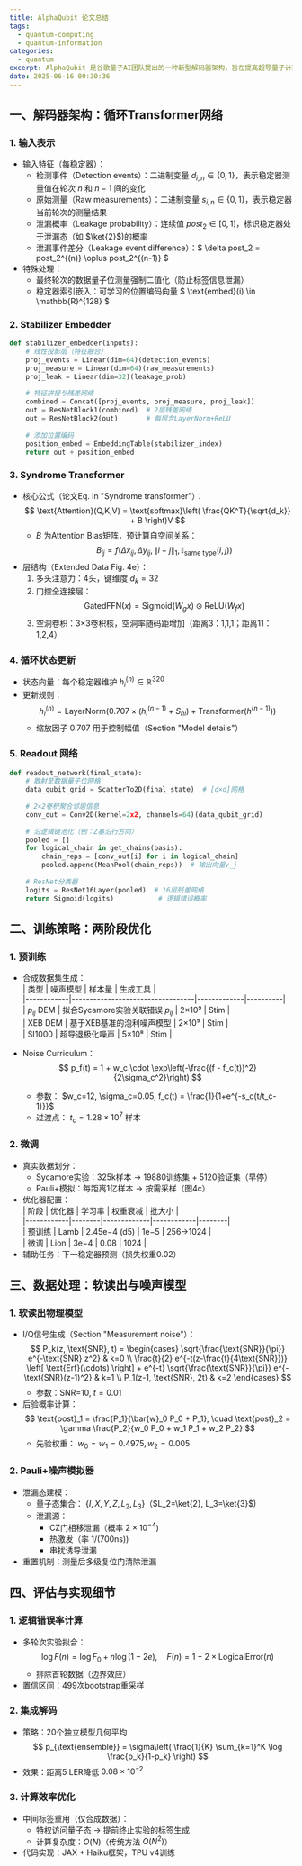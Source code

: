 ```yaml
---
title: AlphaQubit 论文总结
tags:
  - quantum-computing
  - quantum-information
categories:
  - quantum
excerpt: AlphaQubit 是谷歌量子AI团队提出的一种新型解码器架构，旨在提高超导量子计算中的逻辑错误率。本文总结了其核心架构、训练策略、数据处理方法以及评估细节。
date: 2025-06-16 00:30:36
---
```


## 一、解码器架构：循环Transformer网络  
### 1. 输入表示 
- 输入特征（每稳定器）：  
  - 检测事件（Detection events）：二进制变量 $d_{i,n} \in \{0,1\}$，表示稳定器测量值在轮次 $n$ 和 $n-1$ 间的变化  
  - 原始测量（Raw measurements）：二进制变量 $s_{i,n} \in \{0,1\}$，表示稳定器当前轮次的测量结果  
  - 泄漏概率（Leakage probability）：连续值 $post_2 \in [0,1]$，标识稳定器处于泄漏态（如 $\ket{2}$)的概率  
  - 泄漏事件差分（Leakage event difference）：$ \delta post_2 = post_2^{(n)} \oplus post_2^{(n-1)} $  
- 特殊处理：  
  - 最终轮次的数据量子位测量强制二值化（防止标签信息泄漏）  
  - 稳定器索引嵌入：可学习的位置编码向量 $ \text{embed}(i) \in \mathbb{R}^{128} $  

### 2. Stabilizer Embedder 
```python
def stabilizer_embedder(inputs):
    # 线性投影层（特征融合）
    proj_events = Linear(dim=64)(detection_events)  
    proj_measure = Linear(dim=64)(raw_measurements)
    proj_leak = Linear(dim=32)(leakage_prob)
    
    # 特征拼接与残差网络
    combined = Concat([proj_events, proj_measure, proj_leak]) 
    out = ResNetBlock1(combined)  # 2层残差网络
    out = ResNetBlock2(out)       # 每层含LayerNorm+ReLU
    
    # 添加位置编码
    position_embed = EmbeddingTable(stabilizer_index) 
    return out + position_embed
```

### 3. Syndrome Transformer  
- 核心公式（论文Eq. in "Syndrome transformer"）：  
  $$
  \text{Attention}(Q,K,V) = \text{softmax}\left( \frac{QK^T}{\sqrt{d_k}} + B \right)V
  $$
  - $B$ 为Attention Bias矩阵，预计算自空间关系：  
    $$
    B_{ij} = f(\Delta x_{ij}, \Delta y_{ij}, \|i-j\|_1, \mathbb{I}_{\text{same type}}(i,j))
    $$
- 层结构（Extended Data Fig. 4e）：  
  1. 多头注意力：4头，键维度 $d_k=32$  
  2. 门控全连接层：  
     $$
     \text{GatedFFN}(x) = \text{Sigmoid}(W_g x) \odot \text{ReLU}(W_f x)
     $$
  3. 空洞卷积：3×3卷积核，空洞率随码距增加（距离3：1,1,1；距离11：1,2,4）  

### 4. 循环状态更新  
- 状态向量：每个稳定器维护 $h_i^{(n)} \in \mathbb{R}^{320}$  
- 更新规则：  
  $$
  h_i^{(n)} = \text{LayerNorm}\left( 0.707 \times (h_i^{(n-1)} + S_{ni}) + \text{Transformer}(h^{(n-1)}) \right)
  $$
  - 缩放因子 $0.707$ 用于控制幅值（Section "Model details"）

### 5. Readout 网络  
```python
def readout_network(final_state):
    # 散射至数据量子位网格
    data_qubit_grid = ScatterTo2D(final_state)  # [d×d]网格
    
    # 2×2卷积聚合邻居信息
    conv_out = Conv2D(kernel=2x2, channels=64)(data_qubit_grid)
    
    # 沿逻辑链池化（例：Z基沿行方向）
    pooled = []
    for logical_chain in get_chains(basis):
        chain_reps = [conv_out[i] for i in logical_chain]
        pooled.append(MeanPool(chain_reps))  # 输出向量v_j
    
    # ResNet分类器
    logits = ResNet16Layer(pooled)  # 16层残差网络
    return Sigmoid(logits)           # 逻辑错误概率
```


## 二、训练策略：两阶段优化  
### 1. 预训练  
- 合成数据集生成：  
  | 类型       | 噪声模型                          | 样本量      | 生成工具 |  
  |------------|----------------------------------|-------------|----------|  
  | $p_{ij}$ DEM | 拟合Sycamore实验关联错误 $p_{ij}$ | 2×10⁹       | Stim     |  
  | XEB DEM    | 基于XEB基准的泡利噪声模型          | 2×10⁹       | Stim     |  
  | SI1000     | 超导退极化噪声                     | 5×10⁸       | Stim     |  

- Noise Curriculum：  
  $$
  p_f(t) = 1 + w_c \cdot \exp\left(-\frac{(f - f_c(t))^2}{2\sigma_c^2}\right)
  $$
  - 参数： $w_c=12, \sigma_c=0.05, f_c(t) = \frac{1}{1+e^{-s_c(t/t_c-1)}}$  
  - 过渡点： $t_c = 1.28 \times 10^7$ 样本  

### 2. 微调
- 真实数据划分：  
  - Sycamore实验：325k样本 → 19880训练集 + 5120验证集（早停）  
  - Pauli+模拟：每距离1亿样本 → 按需采样（图4c）  
- 优化器配置：  
  | 阶段       | 优化器 | 学习率      | 权重衰减   | 批大小 |  
  |------------|--------|-------------|------------|--------|  
  | 预训练     | Lamb   | 2.45e−4 (d5) | 1e−5       | 256→1024 |  
  | 微调       | Lion   | 3e−4        | 0.08       | 1024   |  
- 辅助任务：下一稳定器预测（损失权重0.02）  


## 三、数据处理：软读出与噪声模型  
### 1. 软读出物理模型  
- I/Q信号生成（Section "Measurement noise"）：  
  $$
  P_k(z, \text{SNR}, t) = 
  \begin{cases} 
  \sqrt{\frac{\text{SNR}}{\pi}} e^{-\text{SNR} z^2} & k=0 \\
  \frac{t}{2} e^{-t(z-\frac{t}{4\text{SNR}})} \left[ \text{Erf}(\cdots) \right] + e^{-t} \sqrt{\frac{\text{SNR}}{\pi}} e^{-\text{SNR}(z-1)^2} & k=1 \\
  P_1(z-1, \text{SNR}, 2t) & k=2 
  \end{cases}
  $$
  - 参数：SNR=10, $t=0.01$  
- 后验概率计算：  
  $$
  \text{post}_1 = \frac{P_1}{\bar{w}_0 P_0 + P_1}, \quad 
  \text{post}_2 = \gamma \frac{P_2}{w_0 P_0 + w_1 P_1 + w_2 P_2}
  $$
  - 先验权重： $w_0 = w_1 = 0.4975, w_2 = 0.005$  

### 2. Pauli+噪声模拟器  
- 泄漏态建模：  
  - 量子态集合： $\{I, X, Y, Z, L_2, L_3\}$（$L_2=\ket{2}, L_3=\ket{3}$)  
  - 泄漏源：  
    - CZ门相移泄漏（概率 $2\times10^{-4}$)  
    - 热激发（率 $1/(700 \text{ns})$)  
    - 串扰诱导泄漏  
- 重置机制：测量后多级复位门清除泄漏  


## 四、评估与实现细节  
### 1. 逻辑错误率计算  
- 多轮次实验拟合：  
  $$
  \log F(n) = \log F_0 + n \log(1 - 2e), \quad F(n) = 1 - 2 \times \text{LogicalError}(n)
  $$
  - 排除首轮数据（边界效应）  
- 置信区间：499次bootstrap重采样  

### 2. 集成解码
- 策略：20个独立模型几何平均  
  $$
  p_{\text{ensemble}} = \sigma\left( \frac{1}{K} \sum_{k=1}^K \log \frac{p_k}{1-p_k} \right)
  $$
- 效果：距离5 LER降低 $0.08 \times 10^{-2}$  

### 3. 计算效率优化  
- 中间标签重用（仅合成数据）：  
  - 特权访问量子态 → 提前终止实验的标签生成  
  - 计算复杂度：$O(N)$（传统方法 $O(N^2)$）  
- 代码实现：JAX + Haiku框架，TPU v4训练  
